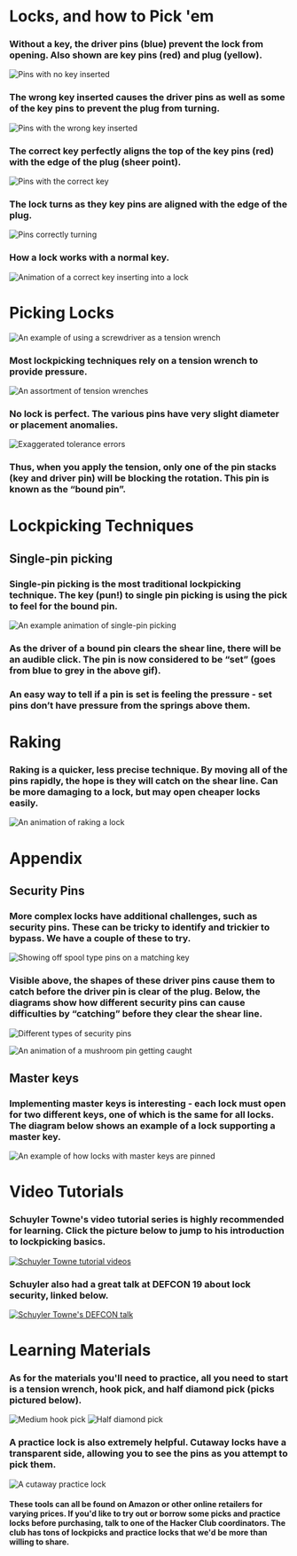 # Locks, and how to Pick 'em

### Without a key, the driver pins (blue) prevent the lock from opening. Also shown are key pins (red) and plug (yellow).
![Pins with no key inserted](img/pins-no-key.png)

### The wrong key inserted causes the driver pins as well as some of the key pins to prevent the plug from turning.
![Pins with the wrong key inserted](img/pins-wrong-key.png)
 
### The correct key perfectly aligns the top of the key pins (red) with the edge of the plug (sheer point).
![Pins with the correct key](img/pins-correct-key.png)

### The lock turns as they key pins are aligned with the edge of the plug.
![Pins correctly turning](img/pins-turning.png)

### How a lock works with a normal key.
![Animation of a correct key inserting into a lock](img/key-inserting.gif)


# Picking Locks
![An example of using a screwdriver as a tension wrench](img/fallout-picking.gif)

### Most lockpicking techniques rely on a tension wrench to provide pressure.
![An assortment of tension wrenches](img/tension-wrenches.jpg)

### No lock is perfect. The various pins have very slight diameter or placement anomalies.
![Exaggerated tolerance errors](img/tolerance-errors.jpg)

### Thus, when you apply the tension, only one of the pin stacks (key and driver pin) will be blocking the rotation. This pin is known as the “bound pin”.


# Lockpicking Techniques
## Single-pin picking
### Single-pin picking is the most traditional lockpicking technique. The key (pun!) to single pin picking is using the pick to feel for the bound pin.
![An example animation of single-pin picking](img/lock-picking.gif)

### As the driver of a bound pin clears the shear line, there will be an audible click. The pin is now considered to be “set” (goes from blue to grey in the above gif). 
### An easy way to tell if a pin is set is feeling the pressure - set pins don’t have pressure from the springs above them.


# Raking
### Raking is a quicker, less precise technique. By moving all of the pins rapidly, the hope is they will catch on the shear line. Can be more damaging to a lock, but may open cheaper locks easily.
![An animation of raking a lock](img/raking-animation.gif)


# Appendix
## Security Pins
### More complex locks have additional challenges, such as security pins. These can be tricky to identify and trickier to bypass. We have a couple of these to try.
![Showing off spool type pins on a matching key](img/spool-pins.jpg)

### Visible above, the shapes of these driver pins cause them to catch before the driver pin is clear of the plug. Below, the diagrams show how different security pins can cause difficulties by “catching” before they clear the shear line.
![Different types of security pins](img/security-pins-types.jpg)

![An animation of a mushroom pin getting caught](img/mushroom-pin.gif)

## Master keys
### Implementing master keys is interesting - each lock must open for two different keys, one of which is the same for all locks. The diagram below shows an example of a lock supporting a master key.
![An example of how locks with master keys are pinned](img/master-key-pinning.png)


# Video Tutorials
### Schuyler Towne's video tutorial series is highly recommended for learning. Click the picture below to jump to his introduction to lockpicking basics.
[![Schuyler Towne tutorial videos](img/schuyler-towne.png)](https://www.youtube.com/watch?v=TmhQ1la6Lgw&list=PLF2F1FC3FBFDA27DE)

### Schuyler also had a great talk at DEFCON 19 about lock security, linked below.
[![Schuyler Towne's DEFCON talk](img/schuyler-defcon.jpg)](https://www.youtube.com/watch?v=ChbyaXBKNY8)


# Learning Materials
### As for the materials you'll need to practice, all you need to start is a tension wrench, hook pick, and half diamond pick (picks pictured below).
![Medium hook pick](img/hook-pick.jpg)
![Half diamond pick](img/diamond-pick.jpg)

### A practice lock is also extremely helpful. Cutaway locks have a transparent side, allowing you to see the pins as you attempt to pick them.
![A cutaway practice lock](img/cutaway-lock.jpg)

#### These tools can all be found on Amazon or other online retailers for varying prices. If you'd like to try out or borrow some picks and practice locks before purchasing, talk to one of the Hacker Club coordinators. The club has tons of lockpicks and practice locks that we'd be more than willing to share.

